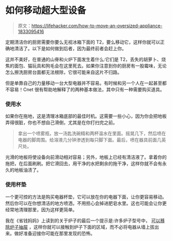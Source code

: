 # 如何移动超大型设备

> 原文：<https://lifehacker.com/how-to-move-an-oversized-appliance-1833095416>

定期清洁你的厨房需要你要么无视冰箱下面的 T2，要么移动它，这样你就可以正确地清洁了。以下是如何做到后者，因为最终前者会赶上你。



这并不美好，在普通的山脊和火炉下面发生着什么:它们是 T2，丢失的胡萝卜、烧焦的面包、猫玩具和狗毛会在这里死去。如果你注意到你的厨房有一股霉味，无论怎么擦洗厨房台面都无法根除，它很可能来自这片不归路。

但是单靠自己的力量移动一台大型电器并不容易。有时候和另一个人在一起甚至都不容易！Cnet 很有帮助地解释了的两种基本做法，其中只有一种需要购买道具。

### 使用水

如果你在拖地，这是清理冰箱底部的最佳时机。这需要一些小心，因为你会把地板弄得很脏，你也不想自己滑倒，尤其是在你打扫完之前。

> 拿出一个喷雾瓶，放一汤匙洗碗精和两杯温水在里面。摇晃几下，然后喷在电器的脚周围。给溶液几分钟渗透到每只脚下面。最后，喷在器具前面几英尺处。

光滑的地板将使设备向前滑动相对容易；另外，地板上已经有清洁液了。拿着你的拖把，在后面刷刷。把它滑回去，用干净的水把剩余的拖干净，这样你就不会有永久的地板油渍了。

### 使用杯垫

一个更可控的方法是购买电器杯垫，它可以放在你的电器下面，让你更容易移动。然后你可以在你想清洁的地方喷洒，不用担心会掉进肥皂水里。这也可能会让你更经常地清理那里，因为这样更简单。

我在《省钱妈妈》上读到的关于炉子的最后一个提示是:许多炉子型号中， [可以移除炉子抽屉](https://moneysavingmom.com/2013/01/why-you-shouldnt-wait-a-year-to-clean-out-underneath-your-oven-ahem.html) ，这样你就可以接触到炉子下面的区域，而不必将电器从墙上拔出来。做好准备迎接你可能在那里发现的恐怖。